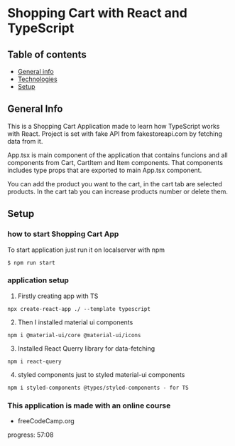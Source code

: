 # Shopping Cart with React and TypeScript

## Table of contents
* [General info](#general-info)
* [Technologies](#technologies)
* [Setup](#setup)

## General Info
This is a Shopping Cart Application made to learn how TypeScript works 
with React. Project is set with fake API from fakestoreapi.com by fetching data from it.

App.tsx is main component of the application that contains funcions and all components from Cart, CartItem and Item components. That components includes type props that are exported to main App.tsx component.

You can add the product you want to the cart, in the cart tab are selected products. 
In the cart tab you can increase products number or delete them.


## Setup
### how to start Shopping Cart App
To start application just run it on localserver with npm
```
$ npm run start
```

### application setup

1. Firstly creating app with TS
```
npx create-react-app ./ --template typescript
```
2. Then I installed material ui components
```
npm i @material-ui/core @material-ui/icons
```
3. Installed React Querry library for data-fetching
```
npm i react-query
```
4. styled components just to styled material-ui components
```
npm i styled-components @types/styled-components - for TS
```


### This application is made with an online course
- freeCodeCamp.org

progress: 57:08